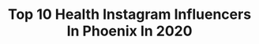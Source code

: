 ---
title: Top 10 Health Instagram Influencers In Phoenix In 2020
description: >-
  Find top health Instagram influencers in Phoenix in 2020. Most popular hashtags: #fitness #motivation #arizona #fit.
platform: Instagram
profiles:
  - username: "noelleandfox"
    fullname: >-
      noelle turnage
    location: "United States"
    followers: 134044
    engagement: 689
    commentsToLikes: 0.011683
    id: ck15rdaas7csu0i19qrda2x5m
    verified: false
    hashtags: "#ourarticle, #svensofa, #ad, #workingwithfracture"
  - username: "koreanzombiemma"
    fullname: >-
      정찬성
    location: "United States"
    followers: 213784
    engagement: 552
    commentsToLikes: 0.018321
    id: ck14k62alnwrn0i19eisscrmi
    verified: true
    hashtags: "#trailblazer, #surgery, #coach, #allaboutyou"
  - username: "steph_steeples"
    fullname: >-
      Stephanie Garcia
    location: "United States"
    followers: 37669
    engagement: 548
    commentsToLikes: 0.012003
    id: ck8t62niic0yx0j78y73dltgq
    verified: false
    hashtags: "#sticktomydayjob, #ownyourstory, #diversity, #forward"
  - username: "americansheriff"
    fullname: >-
      Sheriff Lamb
    location: "United States"
    followers: 81299
    engagement: 348
    commentsToLikes: 0.049608
    id: ck6tmmczq83vg0j71expsutxl
    verified: false
    hashtags: "#americastrong, #sheeifflamb, #firstresponders, #friends"
  - username: "dawsonmofficial"
    fullname: >-
      Dawson
    location: "United States"
    followers: 94657
    engagement: 580
    commentsToLikes: 0.061832
    id: ck5q6rz32ym0z0i11fubgsdr2
    verified: false
    hashtags: "#zyzz, #blackandwhite, #treyphotostudio, #dedication"
  - username: "801.moto.chic"
    fullname: >-
      Layla Ray
    location: "United States"
    followers: 25560
    engagement: 701
    commentsToLikes: 0.023924
    id: ck5zzt0ywcdhq0i14xjraim08
    verified: false
    hashtags: "#milflife, #gym, #goodandplenty, #localfilms"
  - username: "phoenix_montoya"
    fullname: >-
      Phoenix Montoya
    location: "United States"
    followers: 27675
    engagement: 376
    commentsToLikes: 0.041798
    id: ck5cbxamdgc3w0i11mybl75z9
    verified: false
    hashtags: "#bittersweet, #seeyalater, #blackcars, #fridaynightin"
  - username: "hayleyelysefit"
    fullname: >-
      Hayley Lombard
    location: "United States"
    followers: 87405
    engagement: 124
    commentsToLikes: 0.031600
    id: ck8t2mtiz00tk0j78xgk5a5lf
    verified: false
    hashtags: "#indulge, #sleep, #immunesystem, #facialtime"
  - username: "withlovefromkimberly"
    fullname: >-
      Kimberly Jo 🤓
    location: "United States"
    followers: 21235
    engagement: 327
    commentsToLikes: 0.392487
    id: ck55on2u78p5j0i11mmtcq9mm
    verified: false
    hashtags: "#scottsdaleaz, #ownthecrown, #jeanjacket, #azlife"
  - username: "gofigure_24"
    fullname: >-
      SBFF Figure Pro Crystal Cooper
    location: "United States"
    followers: 30761
    engagement: 207
    commentsToLikes: 0.049874
    id: ck138ezi1fwxu0i19o63qxp3y
    verified: false
    hashtags: "#food, #energy, #gofigure, #fitnessmodel"
---